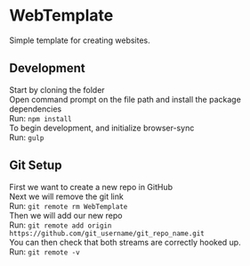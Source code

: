 # WebTemplate
Simple template for creating websites. 

## Development
Start by cloning the folder   
Open command prompt on the file path and install the package dependencies   
	Run: `npm install`   
To begin development, and initialize browser-sync   
	Run: `gulp`

## Git Setup
First we want to create a new repo in GitHub   
Next we will remove the git link   
	Run: `git remote rm WebTemplate`   
Then we will add our new repo   
	Run: `git remote add origin https://github.com/git_username/git_repo_name.git`   
You can then check that both streams are correctly hooked up.   
	Run: `git remote -v`

	
